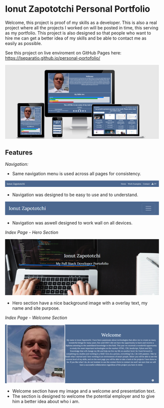 # Ionut Zapototchi Personal Portfolio

Welcome, this project is proof of my skills as a developer. This is also a real project where all the projects I worked on will be posted in time, this serving as my portfolio. This project is also designed so that people who want to hire me can get a better idea of my skills and be able to contact me as easily as possible.

See this project on live enviroment on GitHub Pages here: https://lseparatio.github.io/personal-portofolio/

![Website on different screen sizes](readme-assets/screens.png)

## Features

 _Navigation:_

- Same navigation menu is used across all pages for consistency.

![NavBar Desktop](readme-assets/navbar-desktop.jpg)

- Navigation was designed to be easy to use and to understand.

![NavBar Mobile](readme-assets/navbar-mobile.jpg)

- Navigation was aswell designed to work wall on all devices.

 _Index Page - Hero Section_

 ![Hero Image](readme-assets/hero.jpg)

- Hero section have a nice background image with a overlay text, my name and site purpose.

_Index Page - Welcome Section_

![Welcome Section Screen](readme-assets/welcome.jpg)

- Welcome section have my image and a welcome and presentation text.
- The section is designed to welcome the potential employer and to give him a better idea about who i am.
